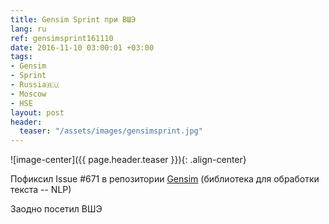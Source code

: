 ```yaml
---
title: Gensim Sprint при ВШЭ
lang: ru
ref: gensimsprint161110
date: 2016-11-10 03:00:01 +03:00
tags:
- Gensim
- Sprint
- Russia🇷🇺
- Moscow
- HSE
layout: post
header:
  teaser: "/assets/images/gensimsprint.jpg"
---
```


![image-center]({{ page.header.teaser }}){: .align-center}

Пофиксил Issue #671 в репозитории [Gensim](https://github.com/RaRe-Technologies/gensim) (библиотека для обработки текста -- NLP)

Заодно посетил ВШЭ